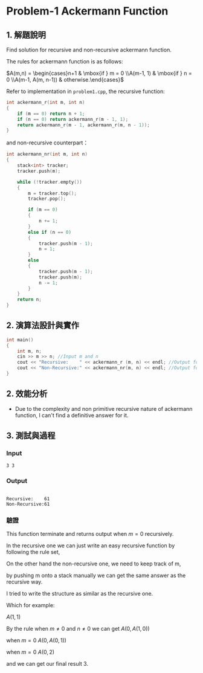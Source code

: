 # Problem-1 Ackermann Function

## 1. 解題說明

Find solution for recursive and non-recursive ackermann function.

The rules for ackermann function is as follows:

$`A(m,n) = \begin{cases}n+1 & \mbox{if } m = 0 \\A(m-1, 1) & \mbox{if } n = 0 \\A(m-1, A(m, n-1)) & otherwise.\end{cases}`$


Refer to implementation in `problem1.cpp`, the recursive function:

```cpp
int ackermann_r(int m, int n)
{
	if (m == 0) return n + 1;
	if (n == 0) return ackermann_r(m - 1, 1);
	return ackermann_r(m - 1, ackermann_r(m, n - 1));
}
```

and non-recursive counterpart：

```cpp
int ackermann_nr(int m, int n)
{
	stack<int> tracker;
	tracker.push(m);

	while (!tracker.empty())
	{
		m = tracker.top();
		tracker.pop();

		if (m == 0)
		{
			n += 1;
		}
		else if (n == 0)
		{
			tracker.push(m - 1);
			n = 1;
		}
		else
		{
			tracker.push(m - 1);
			tracker.push(m);
			n -= 1;
		}
	}
	return n;
}
```
## 2. 演算法設計與實作

```cpp
int main()
{
	int m, n;
	cin >> m >> n; //Input m and n	
	cout << "Recursive:    " << ackermann_r (m, n) << endl; //Output for recusive solution
	cout << "Non-Recursive:" << ackermann_nr(m, n) << endl; //Output for non-recusive solution
}
```

## 2. 效能分析

- Due to the complexity and non primitive recursive nature of ackermann function, I can't find a definitive answer for it.

## 3. 測試與過程

### Input

```plain
3 3

```

### Output

```plain

Recursive:    61
Non-Recursive:61

```

### 驗證

This function terminate and returns output when $`m=0`$ recursively.

In the recursive one we can just write an easy recursive function by following the rule set,

On the other hand the non-recursive one, we need to keep track of m,

by pushing m onto a stack manually we can get the same answer as the recursive way.

I tried to write the structure as similar as the recursive one.

Which for example: 

$`A(1,1)`$

By the rule when $`m \not= 0`$ and $`n \not= 0`$ we can get $`A(0,A(1,0))`$

when $`m=0`$ $`A(0,A(0,1))`$

when $`m=0`$ $`A(0,2)`$

and we can get our final result $`3`$.
